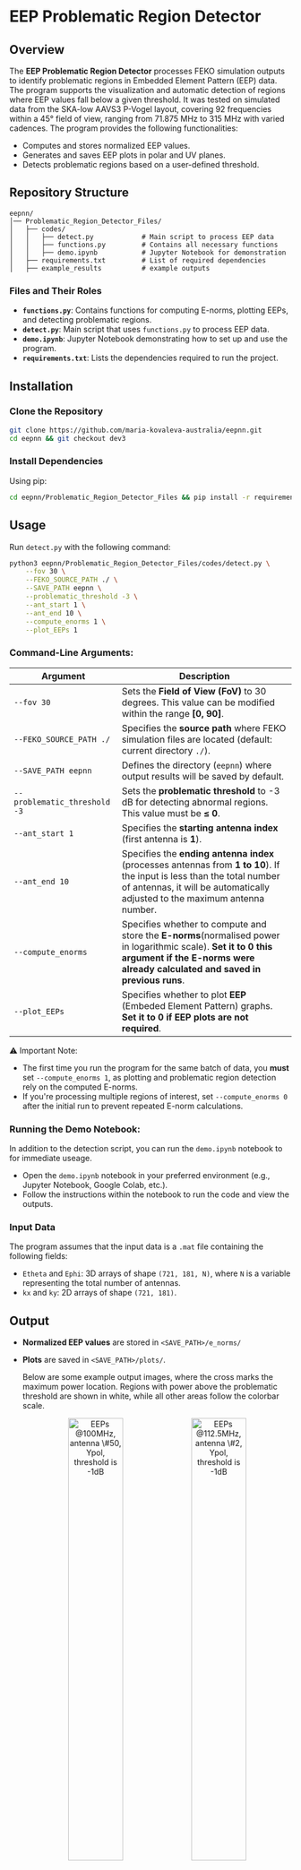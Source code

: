 # EEP Problematic Region Detector

## Overview
The **EEP Problematic Region Detector** processes FEKO simulation outputs to identify problematic regions in Embedded Element Pattern (EEP) data. The program supports the visualization and automatic detection of regions where EEP values fall below a given threshold. It was tested on simulated data from the SKA-low AAVS3 P-Vogel layout, covering 92 frequencies within a 45° field of view, ranging from 71.875 MHz to 315 MHz with varied cadences. The program provides the following functionalities:

- Computes and stores normalized EEP values.
- Generates and saves EEP plots in polar and UV planes.
- Detects problematic regions based on a user-defined threshold.

## Repository Structure
```
eepnn/
│── Problematic_Region_Detector_Files/
│   ├── codes/
│   │   ├── detect.py            # Main script to process EEP data
│   │   ├── functions.py         # Contains all necessary functions
│   │   ├── demo.ipynb           # Jupyter Notebook for demonstration
│   ├── requirements.txt         # List of required dependencies
│   ├── example_results          # example outputs

```

### Files and Their Roles
- **`functions.py`**: Contains functions for computing E-norms, plotting EEPs, and detecting problematic regions.
- **`detect.py`**: Main script that uses `functions.py` to process EEP data.
- **`demo.ipynb`**: Jupyter Notebook demonstrating how to set up and use the program.
- **`requirements.txt`**: Lists the dependencies required to run the project.

## Installation

### Clone the Repository
```bash
git clone https://github.com/maria-kovaleva-australia/eepnn.git
cd eepnn && git checkout dev3
```

### Install Dependencies
Using pip:
```bash
cd eepnn/Problematic_Region_Detector_Files && pip install -r requirements.txt
```

## Usage
Run `detect.py` with the following command:
```bash
python3 eepnn/Problematic_Region_Detector_Files/codes/detect.py \
    --fov 30 \
    --FEKO_SOURCE_PATH ./ \
    --SAVE_PATH eepnn \
    --problematic_threshold -3 \
    --ant_start 1 \
    --ant_end 10 \
    --compute_enorms 1 \
    --plot_EEPs 1
```

### Command-Line Arguments:

| Argument                     | Description |
|------------------------------|-------------|
| `--fov 30`                   | Sets the **Field of View (FoV)** to 30 degrees. This value can be modified within the range **[0, 90]**. |
| `--FEKO_SOURCE_PATH ./`      | Specifies the **source path** where FEKO simulation files are located (default: current directory `./`). |
| `--SAVE_PATH eepnn`          | Defines the directory (`eepnn`) where output results will be saved by default. |
| `--problematic_threshold -3` | Sets the **problematic threshold** to -3 dB for detecting abnormal regions. This value must be **≤ 0**. |
| `--ant_start 1`              | Specifies the **starting antenna index** (first antenna is **1**). |
| `--ant_end 10`               | Specifies the **ending antenna index** (processes antennas from **1 to 10**). If the input is less than the total number of antennas, it will be automatically adjusted to the maximum antenna number. |
| `--compute_enorms`           | Specifies whether to compute and store the **E-norms**(normalised power in logarithmic scale). **Set it to 0 this argument if the E-norms were already calculated and saved in previous runs**. |
| `--plot_EEPs`                | Specifies whether to plot **EEP** (Embeded Element Pattern) graphs. **Set it to 0 if EEP plots are not required**. |

⚠️ Important Note:

- The first time you run the program for the same batch of data, you **must** set `--compute_enorms 1`, as plotting and problematic region detection rely on the computed E-norms.
- If you're processing multiple regions of interest, set `--compute_enorms 0` after the initial run to prevent repeated E-norm calculations.

### Running the Demo Notebook:

In addition to the detection script, you can run the `demo.ipynb` notebook to for immediate useage.

- Open the `demo.ipynb` notebook in your preferred environment (e.g., Jupyter Notebook, Google Colab, etc.).
- Follow the instructions within the notebook to run the code and view the outputs.

### Input Data
The program assumes that the input data is a `.mat` file containing the following fields:

- `Etheta` and `Ephi`: 3D arrays of shape `(721, 181, N)`, where `N` is a variable representing the total number of antennas.
- `kx` and `ky`: 2D arrays of shape `(721, 181)`.

## Output
- **Normalized EEP values** are stored in `<SAVE_PATH>/e_norms/`
- **Plots** are saved in `<SAVE_PATH>/plots/`.

  Below are some example output images, where the cross marks the maximum power location. Regions with power above the problematic threshold are shown in white, while all other areas follow the colorbar scale.

  <p align="center">
    <img src="eepnn/Problematic_Region_Detector_Files/example_results/100MHz_Ypol_#50_-1.0dB.png" 
         alt="EEPs @100MHz, antenna \#50, Ypol, threshold is -1dB" width="45%">
    <img src="eepnn/Problematic_Region_Detector_Files/example_results/112.5MHz_Ypol_#2_-1.0dB.png" 
         alt="EEPs @112.5MHz, antenna \#2, Ypol, threshold is -1dB" width="45%">
  </p>

  <p align="center">
    <img src="eepnn/Problematic_Region_Detector_Files/example_results/118.75MHz_Xpol_#2_-1.0dB.png" 
         alt="EEPs @118.75MHz, antenna \#2, Xpol, threshold is -1dB" width="45%">
    <img src="eepnn/Problematic_Region_Detector_Files/example_results/306.25MHz_Xpol_#1_-3.0dB.png" 
         alt="EEPs @306.25MHz, antenna \#1, Xpol, threshold is -3dB" width="45%">
  </p>

- **Detected Problematic Regions** are recorded in a CSV file located at `<SAVE_PATH>/result/`.

  Here is the column descriptions for the CSV file:

  | **Column**                    | **Description** |
  |-------------------------------|-----------------|
  | **threshold**                  | The power threshold (in dB) used to identify problematic regions. |
  | **theta_range**                | The range of theta (elevation) angles where issues were detected. |
  | **phi_range**                  | The range of phi (azimuth) angles where issues were detected. |
  | **antenna**                    | The antenna index where the problematic region was found. |
  | **freq.**                       | The frequency (in MHz) at which the issue was detected. |
  | **pol.**                        | The polarization (X or Y) of the signal. |
  | **FOV**                         | The field of view (in degrees) considered for the analysis. |
  | **minimum_dB_in_region**       | The minimum power level (in dB) recorded within the problematic region. |
  | **ant_max_power**              | The maximum power detected at the antenna within the problematic region. |
  | **max_power_coords_in_fov**    | The coordinates (theta, phi) where the maximum power was observed within the field of view. |


## Example Workflow
1. **Compute and save E-norms, plot and save EEPs and output csv file:**
   ```bash
   python3 eepnn/Problematic_Region_Detector_Files/codes/detect.py \
    --fov 30 \
    --FEKO_SOURCE_PATH ./ \
    --SAVE_PATH eepnn \
    --problematic_threshold -3 \
    --ant_start 1 \
    --ant_end 10 \
    --compute_enorms 1 \
    --plot_EEPs 1
   ```
2. **Compute and save E-norms and output csv file (no plot):**
   ```bash
     python3 eepnn/Problematic_Region_Detector_Files/codes/detect.py \
    --fov 30 \
    --FEKO_SOURCE_PATH ./ \
    --SAVE_PATH eepnn \
    --problematic_threshold -3 \
    --ant_start 1 \
    --ant_end 10 \
    --compute_enorms 1 \
    --plot_EEPs 0
   ```
3. **Plot and save EEPS + output csv file (not compute E-norms, only after the first run):**
   ```bash
    python3 eepnn/Problematic_Region_Detector_Files/codes/detect.py \
    --fov 30 \
    --FEKO_SOURCE_PATH ./ \
    --SAVE_PATH eepnn \
    --problematic_threshold -3 \
    --ant_start 1 \
    --ant_end 10 \
    --compute_enorms 0 \
    --plot_EEPs 1
   ```
4. **output csv file only (not compute E-norms, only after the first run):**
   ```bash
    python3 eepnn/Problematic_Region_Detector_Files/codes/detect.py \
    --fov 30 \
    --FEKO_SOURCE_PATH ./ \
    --SAVE_PATH eepnn \
    --problematic_threshold -3 \
    --ant_start 1 \
    --ant_end 10 \
    --compute_enorms 0 \
    --plot_EEPs 0
   ```
## License
This project is open-source under the MIT License.

## Contact
For questions or contributions, please open an issue or submit a pull request.

